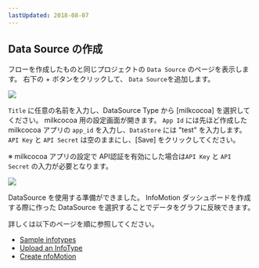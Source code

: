 ```yaml
---
lastUpdated: 2018-08-07
---
```


## Data Source の作成

フローを作成したものと同じプロジェクトの `Data Source` のページを表示します。
右下の + ボタンをクリックして、 `Data Source`を追加します。

![](/_asset/images/InfoMotion/datasources/milkcocoa-v2/data-source.png)

`Title` に任意の名前を入力し、DataSource Type から [milkcocoa] を選択してください。
milkcocoa 用の設定画面が開きます。
`App Id` には先ほど作成したmilkcocoa アプリの `app_id` を入力し、`DataStore` には "test" を入力します。
`API Key` と `API Secret` は空のままにし、[Save] をクリックしてください。

※ milkcocoa アプリの設定で API認証を有効にした場合は`API Key` と `API Secret` の入力が必要となります。

![](/_asset/images/InfoMotion/datasources/milkcocoa-v2/settings.png)

DataSource を使用する準備ができました。
InfoMotion ダッシュボードを作成する際に作った DataSource を選択することでデータをグラフに反映できます。

詳しくは以下のページを順に参照してください。

* [Sample infotypes](./SampleInfoTypes.md)
* [Upload an InfoType](./UploadInfoType.md)
* [Create nfoMotion](./CreateInfoMotion.md)